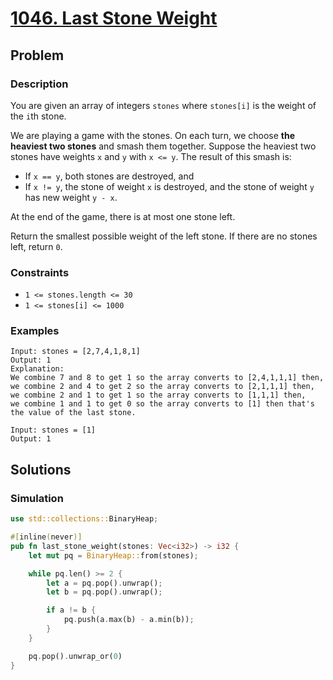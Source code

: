 # [1046. Last Stone Weight](https://leetcode.com/problems/last-stone-weight/)

## Problem

### Description

You are given an array of integers `stones` where `stones[i]` is the weight of
the `i`th stone.

We are playing a game with the stones. On each turn, we choose **the heaviest
two stones** and smash them together. Suppose the heaviest two stones have
weights `x` and `y` with `x <= y`. The result of this smash is:

* If `x == y`, both stones are destroyed, and
* If `x != y`, the stone of weight `x` is destroyed, and the stone of weight `y`
  has new weight `y - x`.

At the end of the game, there is at most one stone left.

Return the smallest possible weight of the left stone. If there are no stones
left, return `0`.

### Constraints

* `1 <= stones.length <= 30`
* `1 <= stones[i] <= 1000`

### Examples

```text
Input: stones = [2,7,4,1,8,1]
Output: 1
Explanation: 
We combine 7 and 8 to get 1 so the array converts to [2,4,1,1,1] then,
we combine 2 and 4 to get 2 so the array converts to [2,1,1,1] then,
we combine 2 and 1 to get 1 so the array converts to [1,1,1] then,
we combine 1 and 1 to get 0 so the array converts to [1] then that's the value of the last stone.
```

```text
Input: stones = [1]
Output: 1
```

## Solutions

### Simulation

```rust
use std::collections::BinaryHeap;

#[inline(never)]
pub fn last_stone_weight(stones: Vec<i32>) -> i32 {
    let mut pq = BinaryHeap::from(stones);

    while pq.len() >= 2 {
        let a = pq.pop().unwrap();
        let b = pq.pop().unwrap();

        if a != b {
            pq.push(a.max(b) - a.min(b));
        }
    }

    pq.pop().unwrap_or(0)
}
```